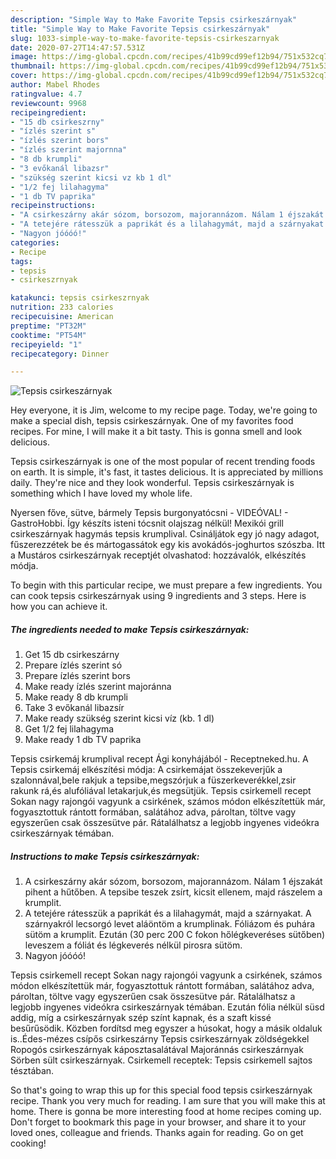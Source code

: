 ```yaml
---
description: "Simple Way to Make Favorite Tepsis csirkeszárnyak"
title: "Simple Way to Make Favorite Tepsis csirkeszárnyak"
slug: 1033-simple-way-to-make-favorite-tepsis-csirkeszarnyak
date: 2020-07-27T14:47:57.531Z
image: https://img-global.cpcdn.com/recipes/41b99cd99ef12b94/751x532cq70/tepsis-csirkeszarnyak-recept-foto.jpg
thumbnail: https://img-global.cpcdn.com/recipes/41b99cd99ef12b94/751x532cq70/tepsis-csirkeszarnyak-recept-foto.jpg
cover: https://img-global.cpcdn.com/recipes/41b99cd99ef12b94/751x532cq70/tepsis-csirkeszarnyak-recept-foto.jpg
author: Mabel Rhodes
ratingvalue: 4.7
reviewcount: 9968
recipeingredient:
- "15 db csirkeszrny"
- "ízlés szerint s"
- "ízlés szerint bors"
- "ízlés szerint majornna"
- "8 db krumpli"
- "3 evőkanál libazsr"
- "szükség szerint kicsi vz kb 1 dl"
- "1/2 fej lilahagyma"
- "1 db TV paprika"
recipeinstructions:
- "A csirkeszárny akár sózom, borsozom, majorannázom. Nálam 1 éjszakát pihent a hűtőben. A tepsibe teszek zsírt, kicsit ellenem, majd rászelem a krumplit."
- "A tetejére rátesszük a paprikát és a lilahagymát, majd a szárnyakat. A szárnyakról lecsorgó levet aláöntöm a krumplinak. Fóliázom és puhára sütöm a krumplit. Ezután (30 perc 200 C fokon hőlégkeveréses sütőben) leveszem a fóliát és légkeverés nélkül pirosra sütöm."
- "Nagyon jóóóó!"
categories:
- Recipe
tags:
- tepsis
- csirkeszrnyak

katakunci: tepsis csirkeszrnyak 
nutrition: 233 calories
recipecuisine: American
preptime: "PT32M"
cooktime: "PT54M"
recipeyield: "1"
recipecategory: Dinner

---
```



![Tepsis csirkeszárnyak](https://img-global.cpcdn.com/recipes/41b99cd99ef12b94/751x532cq70/tepsis-csirkeszarnyak-recept-foto.jpg)

Hey everyone, it is Jim, welcome to my recipe page. Today, we're going to make a special dish, tepsis csirkeszárnyak. One of my favorites food recipes. For mine, I will make it a bit tasty. This is gonna smell and look delicious.

Tepsis csirkeszárnyak is one of the most popular of recent trending foods on earth. It is simple, it's fast, it tastes delicious. It is appreciated by millions daily. They're nice and they look wonderful. Tepsis csirkeszárnyak is something which I have loved my whole life.

Nyersen főve, sütve, bármely Tepsis burgonyatócsni - VIDEÓVAL! - GastroHobbi. Így készíts isteni tócsnit olajszag nélkül! Mexikói grill csirkeszárnyak hagymás tepsis krumplival. Csináljátok egy jó nagy adagot, fűszerezzétek be és mártogassátok egy kis avokádós-joghurtos szószba. Itt a Mustáros csirkeszárnyak receptjét olvashatod: hozzávalók, elkészítés módja.


To begin with this particular recipe, we must prepare a few ingredients. You can cook tepsis csirkeszárnyak using 9 ingredients and 3 steps. Here is how you can achieve it.

<!--inarticleads1-->

##### The ingredients needed to make Tepsis csirkeszárnyak:

1. Get 15 db csirkeszárny
1. Prepare ízlés szerint só
1. Prepare ízlés szerint bors
1. Make ready ízlés szerint majoránna
1. Make ready 8 db krumpli
1. Take 3 evőkanál libazsír
1. Make ready szükség szerint kicsi víz (kb. 1 dl)
1. Get 1/2 fej lilahagyma
1. Make ready 1 db TV paprika


Tepsis csirkemáj krumplival recept Ági konyhájából - Receptneked.hu. A Tepsis csirkemáj elkészítési módja: A csirkemájat összekeverjűk a szalonnával,bele rakjuk a tepsibe,megszórjuk a füszerkeverékkel,zsir rakunk rá,és alufóliával letakarjuk,és megsütjük. Tepsis csirkemell recept Sokan nagy rajongói vagyunk a csirkének, számos módon elkészítettük már, fogyasztottuk rántott formában, salátához adva, pároltan, töltve vagy egyszerűen csak összesütve pár. Rátalálhatsz a legjobb ingyenes videókra csirkeszárnyak témában. 

<!--inarticleads2-->

##### Instructions to make Tepsis csirkeszárnyak:

1. A csirkeszárny akár sózom, borsozom, majorannázom. Nálam 1 éjszakát pihent a hűtőben. A tepsibe teszek zsírt, kicsit ellenem, majd rászelem a krumplit.
1. A tetejére rátesszük a paprikát és a lilahagymát, majd a szárnyakat. A szárnyakról lecsorgó levet aláöntöm a krumplinak. Fóliázom és puhára sütöm a krumplit. Ezután (30 perc 200 C fokon hőlégkeveréses sütőben) leveszem a fóliát és légkeverés nélkül pirosra sütöm.
1. Nagyon jóóóó!


Tepsis csirkemell recept Sokan nagy rajongói vagyunk a csirkének, számos módon elkészítettük már, fogyasztottuk rántott formában, salátához adva, pároltan, töltve vagy egyszerűen csak összesütve pár. Rátalálhatsz a legjobb ingyenes videókra csirkeszárnyak témában. Ezután fólia nélkül süsd addig, míg a csirkeszárnyak szép színt kapnak, és a szaft kissé besűrűsödik. Közben fordítsd meg egyszer a húsokat, hogy a másik oldaluk is..Édes-mézes csípős csirkeszárny Tepsis csirkeszárnyak zöldségekkel Ropogós csirkeszárnyak káposztasalátával Majoránnás csirkeszárnyak Sörben sült csirkeszárnyak. Csirkemell receptek: Tepsis csirkemell sajtos tésztában. 

So that's going to wrap this up for this special food tepsis csirkeszárnyak recipe. Thank you very much for reading. I am sure that you will make this at home. There is gonna be more interesting food at home recipes coming up. Don't forget to bookmark this page in your browser, and share it to your loved ones, colleague and friends. Thanks again for reading. Go on get cooking!
